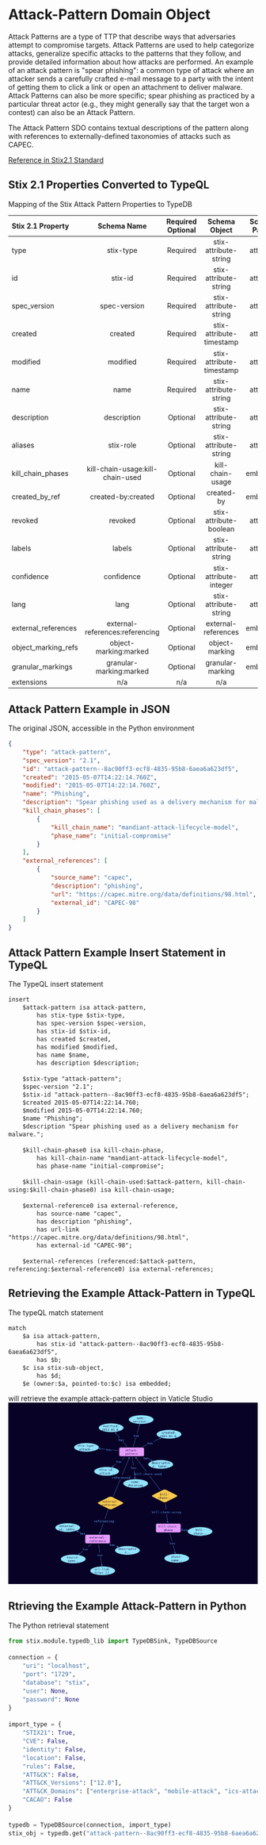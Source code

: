 # Attack-Pattern Domain Object

Attack Patterns are a type of TTP that describe ways that adversaries attempt to compromise targets. Attack Patterns are used to help categorize attacks, generalize specific attacks to the patterns that they follow, and provide detailed information about how attacks are performed. An example of an attack pattern is "spear phishing": a common type of attack where an attacker sends a carefully crafted e-mail message to a party with the intent of getting them to click a link or open an attachment to deliver malware. Attack Patterns can also be more specific; spear phishing as practiced by a particular threat actor (e.g., they might generally say that the target won a contest) can also be an Attack Pattern. 

The Attack Pattern SDO contains textual descriptions of the pattern along with references to externally-defined taxonomies of attacks such as CAPEC. 

[Reference in Stix2.1 Standard](https://docs.oasis-open.org/cti/stix/v2.1/os/stix-v2.1-os.html#_axjijf603msy) 


## Stix 2.1 Properties Converted to TypeQL
Mapping of the Stix Attack Pattern Properties to TypeDB

| Stix 2.1 Property   |           Schema Name            | Required  Optional |      Schema Object       | Schema Parent |
|:--------------------|:--------------------------------:|:------------------:|:------------------------:|:-------------:|
| type                |            stix-type             |      Required      |  stix-attribute-string   |   attribute   |
| id                  |             stix-id              |      Required      |  stix-attribute-string   |   attribute   |
| spec_version        |           spec-version           |      Required      |  stix-attribute-string   |   attribute   |
| created             |             created              |      Required      | stix-attribute-timestamp |   attribute   |
| modified            |             modified             |      Required      | stix-attribute-timestamp |   attribute   |
| name                |               name               |      Required      |  stix-attribute-string   |   attribute   |
| description         |           description            |      Optional      |  stix-attribute-string   |   attribute   |
| aliases             |            stix-role             |      Optional      |  stix-attribute-string   |   attribute   |
| kill_chain_phases   | kill-chain-usage:kill-chain-used |      Optional      |     kill-chain-usage     |   embedded    |
| created_by_ref      |        created-by:created        |      Optional      |        created-by        |   embedded    |
| revoked             |             revoked              |      Optional      |  stix-attribute-boolean  |   attribute   |
| labels              |              labels              |      Optional      |  stix-attribute-string   |   attribute   |
| confidence          |            confidence            |      Optional      |  stix-attribute-integer  |   attribute   |
| lang                |               lang               |      Optional      |  stix-attribute-string   |   attribute   |
| external_references | external-references:referencing  |      Optional      |   external-references    |   embedded    |
| object_marking_refs |      object-marking:marked       |      Optional      |      object-marking      |   embedded    |
| granular_markings   |     granular-marking:marked      |      Optional      |     granular-marking     |   embedded    |
| extensions          |               n/a                |        n/a         |           n/a            |      n/a      |


## Attack Pattern Example in JSON
The original JSON, accessible in the Python environment

```json
{
    "type": "attack-pattern",
    "spec_version": "2.1",
    "id": "attack-pattern--8ac90ff3-ecf8-4835-95b8-6aea6a623df5",
    "created": "2015-05-07T14:22:14.760Z",
    "modified": "2015-05-07T14:22:14.760Z",
    "name": "Phishing",
    "description": "Spear phishing used as a delivery mechanism for malware.",
    "kill_chain_phases": [
        {
            "kill_chain_name": "mandiant-attack-lifecycle-model",
            "phase_name": "initial-compromise"
        }
    ],
    "external_references": [
        {
            "source_name": "capec",
            "description": "phishing",
            "url": "https://capec.mitre.org/data/definitions/98.html",
            "external_id": "CAPEC-98"
        }
    ]
}
```

## Attack Pattern Example Insert Statement in TypeQL
The TypeQL insert statement

```typeql
insert 
    $attack-pattern isa attack-pattern,
        has stix-type $stix-type,
        has spec-version $spec-version,
        has stix-id $stix-id,
        has created $created,
        has modified $modified,
        has name $name,
        has description $description;
    
    $stix-type "attack-pattern";
    $spec-version "2.1";
    $stix-id "attack-pattern--8ac90ff3-ecf8-4835-95b8-6aea6a623df5";
    $created 2015-05-07T14:22:14.760;
    $modified 2015-05-07T14:22:14.760;
    $name "Phishing";
    $description "Spear phishing used as a delivery mechanism for malware.";
    
    $kill-chain-phase0 isa kill-chain-phase,
        has kill-chain-name "mandiant-attack-lifecycle-model",
        has phase-name "initial-compromise";
    
    $kill-chain-usage (kill-chain-used:$attack-pattern, kill-chain-using:$kill-chain-phase0) isa kill-chain-usage;
    
    $external-reference0 isa external-reference,
        has source-name "capec",
        has description "phishing",
        has url-link "https://capec.mitre.org/data/definitions/98.html",
        has external-id "CAPEC-98";
    
    $external-references (referenced:$attack-pattern, referencing:$external-reference0) isa external-references;
```


## Retrieving the Example Attack-Pattern in TypeQL
The typeQL match statement

```typeql
match
    $a isa attack-pattern,
        has stix-id "attack-pattern--8ac90ff3-ecf8-4835-95b8-6aea6a623df5",
        has $b;
    $c isa stix-sub-object,
        has $d;
    $e (owner:$a, pointed-to:$c) isa embedded;
```

will retrieve the example attack-pattern object in Vaticle Studio
![Attack Pattern Example](../sdo/img/attack-pattern.png)


## Rtrieving the Example Attack-Pattern in Python
The Python retrieval statement

```python
from stix.module.typedb_lib import TypeDBSink, TypeDBSource

connection = {
    "uri": "localhost",
    "port": "1729",
    "database": "stix",
    "user": None,
    "password": None
}

import_type = {
    "STIX21": True,
    "CVE": False,
    "identity": False,
    "location": False,
    "rules": False,
    "ATT&CK": False,
    "ATT&CK_Versions": ["12.0"],
    "ATT&CK_Domains": ["enterprise-attack", "mobile-attack", "ics-attack"],
    "CACAO": False
}

typedb = TypeDBSource(connection, import_type)
stix_obj = typedb.get("attack-pattern--8ac90ff3-ecf8-4835-95b8-6aea6a623df5")

```

